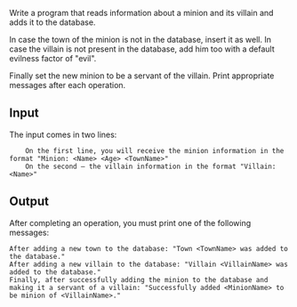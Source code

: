 Write a program that reads information about a minion and its villain and adds it to the database.

In case the town of the minion is not in the database, insert it as well. In case the villain is not present in the database, add him too with a default evilness factor of "evil". 

Finally set the new minion to be a servant of the villain. Print appropriate messages after each operation.

## Input

The input comes in two lines:

    	On the first line, you will receive the minion information in the format "Minion: <Name> <Age> <TownName>"
    	On the second – the villain information in the format "Villain: <Name>"

## Output

After completing an operation, you must print one of the following messages:

	After adding a new town to the database: "Town <TownName> was added to the database."
	After adding a new villain to the database: "Villain <VillainName> was added to the database."
	Finally, after successfully adding the minion to the database and making it a servant of a villain: "Successfully added <MinionName> to be minion of <VillainName>."
